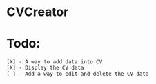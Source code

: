 # CVCreator

# Todo:

    [X] - A way to add data into CV
    [X] - Display the CV data
    [ ] - Add a way to edit and delete the CV data

